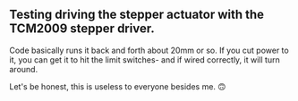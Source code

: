 ## Testing driving the stepper actuator with the TCM2009 stepper driver. 

Code basically runs it back and forth about 20mm or so. If you cut power to it, you can get it to hit the limit switches- and if wired correctly, it will turn around. 

Let's be honest, this is useless to everyone besides me. 🙃